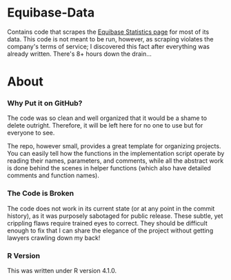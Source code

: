 # Equibase-Data
Contains code that scrapes the [Equibase Statistics page](https://www.equibase.com/stats/View.cfm?tf=year&tb=horse) for most of its data. This code is not meant to be run, however, as scraping violates the company's terms of service; I discovered this fact after everything was already written. There's 8+ hours down the drain...

# About
### Why Put it on GitHub?
The code was so clean and well organized that it would be a shame to delete outright. Therefore, it will be left here for no one to use but for everyone to see.

The repo, however small, provides a great template for organizing projects. You can easily tell how the functions in the implementation script operate by reading their names, parameters, and comments, while all the abstract work is done behind the scenes in helper functions (which also have detailed comments and function names).

### The Code is Broken
The code does not work in its current state (or at any point in the commit history), as it was purposely sabotaged for public release. These subtle, yet crippling flaws require trained eyes to correct. They should be difficult enough to fix that I can share the elegance of the project without getting lawyers crawling down my back!

### R Version
This was written under R version 4.1.0.